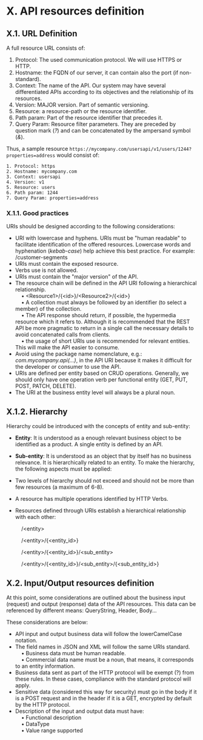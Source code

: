 # X. API resources definition

## X.1. URL Definition

A full resource URL consists of: 

1. Protocol: The used communication protocol. We will use HTTPS or HTTP. 
2. Hostname: the FQDN of our server, it can contain also the port (if non-standard).
3. Context: The name of the API. Our system may have several differentiated APIs according to its objectives and the relationship of its resources.
4. Version: MAJOR version. Part of semantic versioning.
5. Resource: a resource-path or the resource identifier.
6. Path param: Part of the resource identifier that precedes it.
7. Query Param: Resource filter parameters. They are preceded by question mark (_?_) and can be concatenated by the ampersand symbol (_\&_).

Thus, a sample resource `https://mycompany.com/usersapi/v1/users/1244?properties=address` would consist of:
```
1. Protocol: https
2. Hostname: mycompany.com
3. Context: usersapi 
4. Version: v1
5. Resource: users
6. Path param: 1244
7. Query Param: properties=address
```

### X.1.1. Good practices

URIs should be designed according to the following considerations:
* URI with lowercase and hyphens. URIs must be "human readable" to facilitate identification of the offered resources. Lowercase words and hyphenation (_kebab-case_) help achieve this best practice. For example: /customer-segments
* URIs must contain the exposed resource.
* Verbs use is not allowed.
* URIs must contain the "major version" of the API.
* The resource chain will be defined in the API URI following a hierarchical relationship. <br/>
 &nbsp; &nbsp; • \<Resource1>/{\<id>}/\<Resource2>/{\<id>} <br/>
 &nbsp; &nbsp; • A collection must always be followed by an identifier (to select a member) of the collection. <br/>
 &nbsp; &nbsp; • The API response should return, if possible, the hypermedia resource which it refers to. Although it is recommended that the REST API be more pragmatic to return in a single call the necessary details to avoid concatenated calls from clients. <br/>
 &nbsp; &nbsp; • the usage of short URIs use is recommended for relevant entities. This will make the API easier to consume. <br/>
* Avoid using the package name nomenclature, e.g.: _com.mycompany.api(...)_, in the API URI because it makes it difficult for the developer or consumer to use the API.
* URIs are defined per entity based on CRUD operations. Generally, we should only have one operation verb per functional entity (GET, PUT, POST, PATCH, DELETE).
* The URI at the business entity level will always be a plural noun.

## X.1.2. Hierarchy
Hierarchy could be introduced with the concepts of entity and sub-entity:
* **Entity**: It is understood as a enough relevant business object to be identified as a product. A single entity is defined by an API.
* **Sub-entity**: It is understood as an object that by itself has no business relevance. It is hierarchically related to an entity.
To make the hierarchy, the following aspects must be applied:
* Two levels of hierarchy should not exceed and should not be more than few resources (a maximum of 6-8).
* A resource has multiple operations identified by HTTP Verbs.
* Resources defined through URIs establish a hierarchical relationship with each other:

  &nbsp; &nbsp; /\<entity>
  
  &nbsp; &nbsp; /\<entity>/{<entity\_id>}
  
  &nbsp; &nbsp; /\<entity>/{<entity\_id>}/<sub\_entity>
  
  &nbsp; &nbsp; /\<entity>/{<entity\_id>}/<sub\_entity>/{<sub\_entity\_id>}


## X.2. Input/Output resources definition

At this point, some considerations are outlined about the business input (request) and output (response) data of the API resources. This data can be referenced by different means: QueryString, Header, Body...

These considerations are below:
* API input and output business data will follow the lowerCamelCase notation.
* The field names in JSON and XML will follow the same URIs standard.<br/>
  &nbsp; &nbsp; • Business data must be human readable.<br/>
  &nbsp; &nbsp; • Commercial data name must be a noun, that means, it corresponds to an entity information.
* Business data sent as part of the HTTP protocol will be exempt (?) from these rules. In these cases, compliance with the standard protocol will apply.
* Sensitive data (considered this way for security) must go in the body if it is a POST request and in the header if it is a GET, encrypted by default by the HTTP protocol.
* Description of the input and output data must have:<br/>
  &nbsp; &nbsp; • Functional description<br/>
  &nbsp; &nbsp; • DataType<br/>
  &nbsp; &nbsp; • Value range supported
